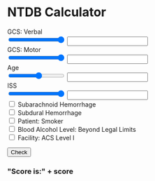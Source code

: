 <script src="myscript.js"></script>
<h1> NTDB Calculator </h1>

<form action="" id="calc" onsubmit="return false;">
	<div class="sliders">
		<div class="slidecontainer">
			<label for="gcsVerb">GCS: Verbal</label><br/>
	  		<input type="range" min="1" max="5" value="5" class="slider" id="gcsVerb" name="gcsVerb" onchange="updateTextInput(this.value);"> <input type="text" id="textInput" value="">
		</div>
		<div class="slidecontainer">
			<label for="gcsMot">GCS: Motor</label><br/>
	  		<input type="range" min="1" max="6" value="6" class="slider" id="gcsMot" name="gcsMot" onchange="updateTextInput(this.value);"> <input type="text" id="textInput" value="">
		</div>
		<div class="slidecontainer">
			<label for="age">Age</label><br/>
	  		<input type="range" min="1" max="90" value="50" class="slider" id="age" name="age" onchange="updateTextInput(this.value);"> <input type="text" id="textInput" value="">
		</div>
		<div class="slidecontainer">
			<label for="iss">ISS</label><br/>
	  		<input type="range" min="1" max="75" value="75" class="slider" id="iss" name="iss" onchange="updateTextInput(this.value);"> <input type="text" id="textInput" value="">
		</div>
	</div>

<div class="checkboxes">
	<input type="checkbox" id="sahBox" name="sahBox" value="SAH">
	<label for="sahBox"> Subarachnoid Hemorrhage </label><br>
	<input type="checkbox" id="sdhBox" name="sdhBox" value="SDH">
	<label for="sdhBox"> Subdural Hemorrhage </label><br>
	<input type="checkbox" id="smokerBox" name="smokerBox" value="Smoker">
	<label for="smokerBox"> Patient: Smoker</label><br>
	<input type="checkbox" id="balBox" name="balBox" value="BAL">
	<label for="balBox"> Blood Alcohol Level: Beyond Legal Limits </label><br>
	<input type="checkbox" id="acsBox" name="acsBox" value="ACS">
	<label for="acsBox"> Facility: ACS Level I</label><br>
</div>

<button onclick="calculate()"> Check </button>
<h3>"Score is:" + <text id="score">score</text> </h3>
</form>

